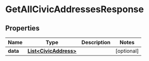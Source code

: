

# GetAllCivicAddressesResponse


## Properties

| Name | Type | Description | Notes |
|------------ | ------------- | ------------- | -------------|
|**data** | [**List&lt;CivicAddress&gt;**](CivicAddress.md) |  |  [optional] |



